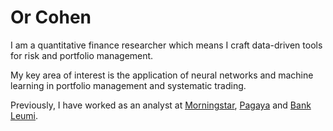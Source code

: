 # Or Cohen

I am a quantitative finance researcher which means I craft data-driven tools for risk and portfolio management.

My key area of interest is the application of neural networks and machine learning in portfolio management and systematic trading.

Previously, I have worked as an analyst at [Morningstar](https://www.morningstar.com/), [Pagaya](pagaya.com) and [Bank Leumi](https://english.leumi.co.il/WnnnWn/Company_Profile/38044/). 
